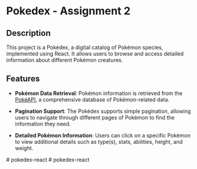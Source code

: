 # Pokedex - Assignment 2 

## Description

This project is a Pokédex, a digital catalog of Pokémon species, implemented using React. It allows users to browse and access detailed information about different Pokémon creatures.

## Features

- **Pokémon Data Retrieval**: Pokémon information is retrieved from the [PokéAPI](https://pokeapi.co/), a comprehensive database of Pokémon-related data.

- **Pagination Support**: The Pokédex supports simple pagination, allowing users to navigate through different pages of Pokémon to find the information they need.

- **Detailed Pokémon Information**: Users can click on a specific Pokémon to view additional details such as type(s), stats, abilities, height, and weight.


#   p o k e d e x - r e a c t  
 #   p o k e d e x - r e a c t  
 